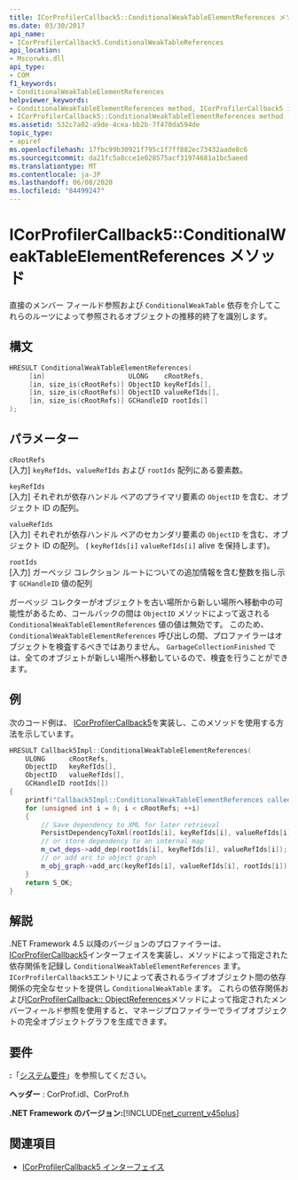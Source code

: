 ```yaml
---
title: ICorProfilerCallback5::ConditionalWeakTableElementReferences メソッド
ms.date: 03/30/2017
api_name:
- ICorProfilerCallback5.ConditionalWeakTableReferences
api_location:
- Mscorwks.dll
api_type:
- COM
f1_keywords:
- ConditionalWeakTableElementReferences
helpviewer_keywords:
- ConditionalWeakTableElementReferences method, ICorProfilerCallback5 interface [.NET Framework profiling]
- ICorProfilerCallback5::ConditionalWeakTableElementReferences method [.NET Framework profiling]
ms.assetid: 532c7a02-a9de-4cea-bb2b-7f470da594de
topic_type:
- apiref
ms.openlocfilehash: 17fbc99b30921f795c1f7ff882ec73432aade8c6
ms.sourcegitcommit: da21fc5a8cce1e028575acf31974681a1bc5aeed
ms.translationtype: MT
ms.contentlocale: ja-JP
ms.lasthandoff: 06/08/2020
ms.locfileid: "84499247"
---
```

# <a name="icorprofilercallback5conditionalweaktableelementreferences-method"></a>ICorProfilerCallback5::ConditionalWeakTableElementReferences メソッド

直接のメンバー フィールド参照および `ConditionalWeakTable` 依存を介してこれらのルーツによって参照されるオブジェクトの推移的終了を識別します。

## <a name="syntax"></a>構文

```cpp
HRESULT ConditionalWeakTableElementReferences(
     [in]                     ULONG    cRootRefs,
     [in, size_is(cRootRefs)] ObjectID keyRefIds[],
     [in, size_is(cRootRefs)] ObjectID valueRefIds[],
     [in, size_is(cRootRefs)] GCHandleID rootIds[]
);
```

## <a name="parameters"></a>パラメーター

`cRootRefs`\
[入力] `keyRefIds`、`valueRefIds` および `rootIds` 配列にある要素数。

`keyRefIds`\
[入力] それぞれが依存ハンドル ペアのプライマリ要素の `ObjectID` を含む、オブジェクト ID の配列。

`valueRefIds`\
[入力] それぞれが依存ハンドル ペアのセカンダリ要素の `ObjectID` を含む、オブジェクト ID の配列。 ( `keyRefIds[i]` `valueRefIds[i]` alive を保持します)。

`rootIds`\
[入力] ガーベッジ コレクション ルートについての追加情報を含む整数を指し示す `GCHandleID` 値の配列

ガーベッジ コレクターがオブジェクトを古い場所から新しい場所へ移動中の可能性があるため、コールバックの間は `ObjectID` メソッドによって返される `ConditionalWeakTableElementReferences` 値の値は無効です。 このため、`ConditionalWeakTableElementReferences` 呼び出しの間、プロファイラーはオブジェクトを検査するべきではありません。 `GarbageCollectionFinished` では、全てのオブジェトが新しい場所へ移動しているので、検査を行うことができます。

## <a name="example"></a>例

次のコード例は、 [ICorProfilerCallback5](icorprofilercallback5-interface.md)を実装し、このメソッドを使用する方法を示しています。

```cpp
HRESULT Callback5Impl::ConditionalWeakTableElementReferences(
    ULONG      cRootRefs,
    ObjectID   keyRefIds[],
    ObjectID   valueRefIds[],
    GCHandleID rootIds[])
{
    printf("Callback5Impl::ConditionalWeakTableElementReferences called\n");
    for (unsigned int i = 0; i < cRootRefs; ++i)
    {
        // Save dependency to XML for later retrieval
        PersistDependencyToXml(rootIds[i], keyRefIds[i], valueRefIds[i]);
        // or store dependency to an internal map
        m_cwt_deps->add_dep(rootIds[i], keyRefIds[i], valueRefIds[i]);
        // or add arc to object graph
        m_obj_graph->add_arc(keyRefIds[i], valueRefIds[i], rootIds[i]);
    }
    return S_OK;
}
```

## <a name="remarks"></a>解説

.NET Framework 4.5 以降のバージョンのプロファイラーは、 [ICorProfilerCallback5](icorprofilercallback5-interface.md)インターフェイスを実装し、メソッドによって指定された依存関係を記録し `ConditionalWeakTableElementReferences` ます。 `ICorProfilerCallback5`エントリによって表されるライブオブジェクト間の依存関係の完全なセットを提供し `ConditionalWeakTable` ます。 これらの依存関係および[ICorProfilerCallback:: ObjectReferences](icorprofilercallback-objectreferences-method.md)メソッドによって指定されたメンバーフィールド参照を使用すると、マネージプロファイラーでライブオブジェクトの完全オブジェクトグラフを生成できます。

## <a name="requirements"></a>要件

**:**「[システム要件](../../get-started/system-requirements.md)」を参照してください。

**ヘッダー** : CorProf.idl、CorProf.h

**.NET Framework のバージョン:**[!INCLUDE[net_current_v45plus](../../../../includes/net-current-v45plus-md.md)]

## <a name="see-also"></a>関連項目

- [ICorProfilerCallback5 インターフェイス](icorprofilercallback5-interface.md)
